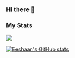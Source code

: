 ### Hi there 👋

### My Stats
![](https://komarev.com/ghpvc/?username=EeshaanJain)

[![Eeshaan's GitHub stats](https://github-readme-stats.vercel.app/api?username=EeshaanJain&count_private=true&show_icons=true&theme=tokyonight)](https://github.com/anuraghazra/github-readme-stats) <br>



<!--
**EeshaanJain/EeshaanJain** is a ✨ _special_ ✨ repository because its `README.md` (this file) appears on your GitHub profile.

Here are some ideas to get you started:

- 🔭 I’m currently working on ...
- 🌱 I’m currently learning ...
- 👯 I’m looking to collaborate on ...
- 🤔 I’m looking for help with ...
- 💬 Ask me about ...
- 📫 How to reach me: ...
- 😄 Pronouns: ...
- ⚡ Fun fact: ...
-->

